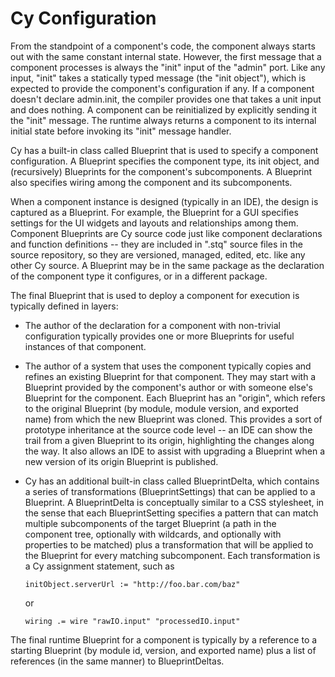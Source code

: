 Cy Configuration
====================

From the standpoint of a component's code, the component always starts out with the same constant
internal state.  However, the first message that a component processes is always the "init" input of
the "admin" port.  Like any input, "init" takes a statically typed message (the "init object"),
which is expected to provide the component's configuration if any.  If a component doesn't declare
admin.init, the compiler provides one that takes a unit input and does nothing.  A component can be
reinitialized by explicitly sending it the "init" message. The runtime always returns a component to
its internal initial state before invoking its "init" message handler.

Cy has a built-in class called Blueprint that is used to specify a component configuration.  A
Blueprint specifies the component type, its init object, and (recursively) Blueprints for the
component's subcomponents.  A Blueprint also specifies wiring among the component and its
subcomponents.

When a component instance is designed (typically in an IDE), the design is captured as a Blueprint.
For example, the Blueprint for a GUI specifies settings for the UI widgets and layouts and
relationships among them.  Component Blueprints are Cy source code just like component
declarations and function definitions -- they are included in ".stq" source files in the source
repository, so they are versioned, managed, edited, etc. like any other Cy source.  A Blueprint
may be in the same package as the declaration of the component type it configures, or in a different
package.

The final Blueprint that is used to deploy a component for execution is typically defined in layers:

* The author of the declaration for a component with non-trivial configuration typically provides
  one or more Blueprints for useful instances of that component.

* The author of a system that uses the component typically copies and refines an existing Blueprint
  for that component.  They may start with a Blueprint provided by the component's author or with
  someone else's Blueprint for the component.  Each Blueprint has an "origin", which refers to the
  original Blueprint (by module, module version, and exported name) from which the new Blueprint was
  cloned.  This provides a sort of prototype inheritance at the source code level -- an IDE can show
  the trail from a given Blueprint to its origin, highlighting the changes along the way.  It also 
  allows an IDE to assist with upgrading a Blueprint when a new version of its origin Blueprint is
  published.

* Cy has an additional built-in class called BlueprintDelta, which contains a series of
  transformations (BlueprintSettings) that can be applied to a Blueprint.  A BlueprintDelta is
  conceptually similar to a CSS stylesheet, in the sense that each BlueprintSetting specifies a
  pattern that can match multiple subcomponents of the target Blueprint (a path in the component
  tree, optionally with wildcards, and optionally with properties to be matched) plus a
  transformation that will be applied to the Blueprint for every matching subcomponent.  Each
  transformation is a Cy assignment statement, such as 
  
  `initObject.serverUrl := "http://foo.bar.com/baz"`

  or

  `wiring .= wire "rawIO.input" "processedIO.input"`

The final runtime Blueprint for a component is typically by a reference to a starting Blueprint
(by module id, version, and exported name) plus a list of references (in the same manner)
to BlueprintDeltas.


  
